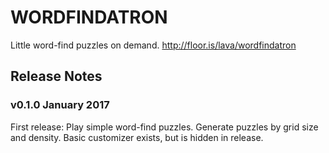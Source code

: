 # WORDFINDATRON
Little word-find puzzles on demand.
http://floor.is/lava/wordfindatron


## Release Notes

### v0.1.0 January 2017
First release: Play simple word-find puzzles.
Generate puzzles by grid size and density.
Basic customizer exists, but is hidden in release.
